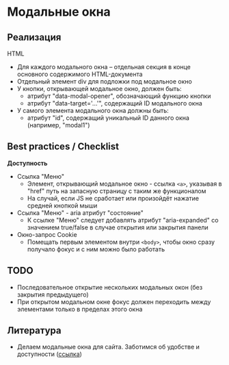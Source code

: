 # **Модальные окна**

## **Реализация**
HTML
- Для каждого модального окна – отдельная секция в конце основного содержимого HTML-документа
- Отдельный элемент div для подложки под модальное окно
- У кнопки, открывающей модальное окно, должен быть:
  - атрибут "data-modal-opener", обозначающий функцию кнопки
  - атрибут "data-target='...'", содержащий ID модального окна
- У самого элемента модального окна должны быть:
  - атрибут "id", содержащий уникальный ID данного окна (например, "modal1")


## **Best practices / Checklist**
**Доступность**
- Ссылка "Меню"
  - Элемент, открывающий модальное окно - ссылка `<a>`, указывая в "href" путь на запасную страницу с таким же функционалом
  - На случай, если JS не сработает или произойдёт нажатие средней кнопкой мыши
- Ссылка "Меню" - aria атрибут "состояние"
  - К ссылке "Меню" следует добавлять атрибут "aria-expanded" со значением true/false в случае открытия или закрытия панели
- Окно-запрос Cookie
  - Помещать первым элементом внутри `<body>`, чтобы окно сразу получало фокус и с ним можно было работать


## **TODO**
- Последовательное открытие нескольких модальных окон (без закрытия предыдущего)
- При открытом модальном окне фокус должен переходить между элементами только в пределах этого окна


## **Литература**
- Делаем модальные окна для сайта. Заботимся об удобстве и доступности ([ссылка](https://habr.com/ru/post/519662/))